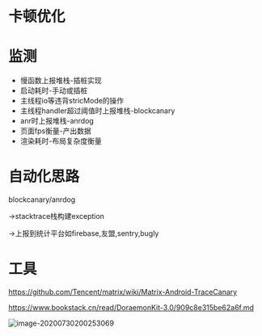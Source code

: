 # 卡顿优化

# 监测

* 慢函数上报堆栈-插桩实现
* 启动耗时-手动或插桩
* 主线程io等违背stricMode的操作
* 主线程handler超过阈值时上报堆栈-blockcanary
* anr时上报堆栈-anrdog
* 页面fps衡量-产出数据
* 渲染耗时-布局复杂度衡量

# 自动化思路

blockcanary/anrdog

->stacktrace栈构建exception

->上报到统计平台如firebase,友盟,sentry,bugly

# 工具

https://github.com/Tencent/matrix/wiki/Matrix-Android-TraceCanary

https://www.bookstack.cn/read/DoraemonKit-3.0/909c8e315be62a6f.md

![image-20200730200253069](http://hss01248.tech/uPic/2020-07-30-20-02-54-image-20200730200253069.png)